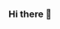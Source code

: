 ### Hi there 👋

<!--
**janus159/Janus159** is a ✨ _special_ ✨ repository because its `README.md` (this file) appears on your GitHub profile.

Here are some ideas to get you started:

- 🔭 I’m currently working on being a student
- 🌱 I’m currently learning C#
- 👯 I’m looking to collaborate on bigger projekts
- 🤔 I’m looking for help with anything
- 💬 Ask me about ?
- 📫 How to reach me: mail
- 😄 Pronouns: he/him
- ⚡ Fun fact: I like melons
-->

